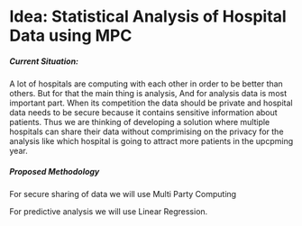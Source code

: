 # Idea: Statistical Analysis of Hospital Data using MPC
  
  ##### Current Situation:

  A lot of hospitals are computing with each other in order to be better than others. But for that the main thing is analysis, And for analysis data is most important part. When its competition the data should be private and hospital data needs to be secure because it contains sensitive information about patients. 
    Thus we are thinking of developing a solution where multiple hospitals can share their data without comprimising on the privacy for the analysis like which hospital is going to attract more patients in the upcpming year.

  ##### Proposed Methodology
  
   For secure sharing of data we will use Multi Party Computing 
   
   For predictive analysis we will use Linear Regression.
